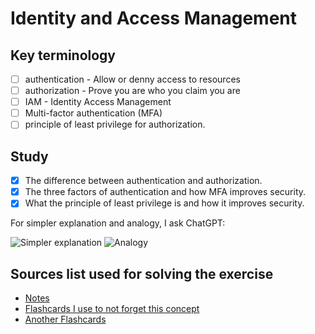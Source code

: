 # Identity and Access Management

## Key terminology

- [ ] authentication - Allow or denny access to resources
- [ ] authorization - Prove you are who you claim you are
- [ ] IAM - Identity Access Management
- [ ] Multi-factor authentication (MFA)
- [ ] principle of least privilege for authorization.

## Study

- [x] The difference between authentication and authorization.
- [x] The three factors of authentication and how MFA improves security.
- [x] What the principle of least privilege is and how it improves security.

For simpler explanation and analogy, I ask ChatGPT:

![Simpler explanation](https://github.com/techgrounds/techgrounds-anj-dtmr/blob/main/00_includes/week-3-includes/sec-03.png)
![Analogy](https://github.com/techgrounds/techgrounds-anj-dtmr/blob/main/00_includes/week-3-includes/sec-03-analogy.png)

## Sources list used for solving the exercise

- [Notes](https://drive.google.com/drive/folders/1ngTMmDk8hX61yQQGFieqFLswh6UdoEGO)
- [Flashcards I use to not forget this concept](https://quizlet.com/563536700/identity-and-access-management-quiz-flash-cards/)
- [Another Flashcards](https://www.brainscape.com/l/study?classes=15619498-8993754&type=progressive)

